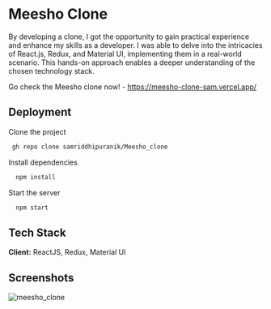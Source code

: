 
# Meesho Clone

By developing a clone, I got the opportunity to gain practical experience and enhance my skills as a developer. I was able to delve into the intricacies of React.js, Redux, and Material UI, implementing them in a real-world scenario. This hands-on approach enables a deeper understanding of the chosen technology stack.

Go check the Meesho clone now! - https://meesho-clone-sam.vercel.app/

## Deployment

Clone the project

```bash
 gh repo clone samriddhipuranik/Meesho_clone
```
Install dependencies

```bash
  npm install
```

Start the server

```bash
  npm start
```


## Tech Stack

**Client:** ReactJS, Redux, Material UI




## Screenshots

![meesho_clone](https://github.com/samriddhipuranik/Meesho_clone/assets/69351209/050276be-59a1-4583-a0e7-018f0dc6108b)


